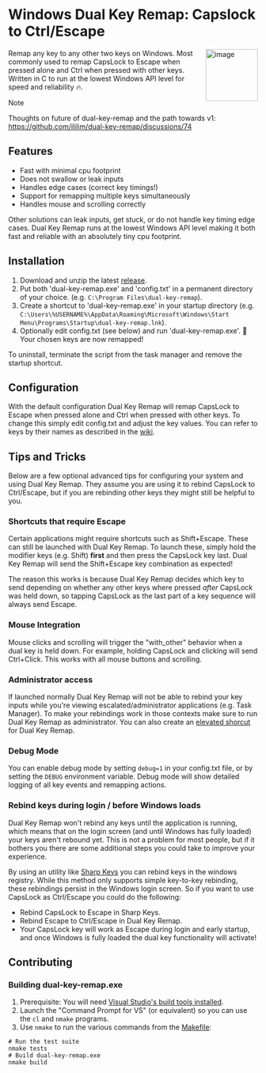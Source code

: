 # Windows Dual Key Remap: Capslock to Ctrl/Escape

<img align="right" width="105" height="105" alt="image" src="https://github.com/user-attachments/assets/cf5a64a7-85cd-47db-a0eb-09758bfa10df" />



Remap any key to any other two keys on Windows. Most commonly used to remap CapsLock to Escape when pressed alone and Ctrl when pressed with other keys. Written in C to run at the lowest Windows API level for speed and reliability 🔥.

> [!NOTE]
> Thoughts on future of dual-key-remap and the path towards v1: https://github.com/ililim/dual-key-remap/discussions/74

## Features

- Fast with minimal cpu footprint
- Does not swallow or leak inputs
- Handles edge cases (correct key timings!)
- Support for remapping multiple keys simultaneously
- Handles mouse and scrolling correctly

Other solutions can leak inputs, get stuck, or do not handle key timing edge cases. Dual Key Remap runs at the lowest Windows API level making it both fast and reliable with an absolutely tiny cpu footprint.

## Installation

1. Download and unzip the latest [release](https://github.com/ililim/dual-key-remap/releases).
2. Put both 'dual-key-remap.exe' and 'config.txt' in a permanent directory of your choice. (e.g. `C:\Program Files\dual-key-remap`).
3. Create a shortcut to 'dual-key-remap.exe' in your startup directory (e.g. `C:\Users\%USERNAME%\AppData\Roaming\Microsoft\Windows\Start Menu\Programs\Startup\dual-key-remap.lnk`).
4. Optionally edit config.txt (see below) and run 'dual-key-remap.exe'. 🥳 Your chosen keys are now remapped!

To uninstall, terminate the script from the task manager and remove the startup shortcut.

## Configuration

With the default configuration Dual Key Remap will remap CapsLock to Escape when pressed alone and Ctrl when pressed with other keys. To change this simply edit config.txt and adjust the key values. You can refer to keys by their names as described in the [wiki](https://github.com/ililim/dual-key-remap/wiki/Using-config.txt#key-names).

## Tips and Tricks

Below are a few optional advanced tips for configuring your system and using Dual Key Remap. They assume you are using it to rebind CapsLock to Ctrl/Escape, but if you are rebinding other keys they might still be helpful to you.

### Shortcuts that require Escape

Certain applications might require shortcuts such as Shift+Escape. These can still be launched with Dual Key Remap. To launch these, simply hold the modifier keys (e.g. Shift) **first** and then press the CapsLock key last. Dual Key Remap will send the Shift+Escape key combination as expected!

The reason this works is because Dual Key Remap decides which key to send depending on whether any other keys where pressed _after_ CapsLock was held down, so tapping CapsLock as the last part of a key sequence will always send Escape.

### Mouse Integration

Mouse clicks and scrolling will trigger the "with_other" behavior when a dual key is held down. For example, holding CapsLock and clicking will send Ctrl+Click. This works with all mouse buttons and scrolling.

### Administrator access

If launched normally Dual Key Remap will not be able to rebind your key inputs while you're viewing escalated/administrator applications (e.g. Task Manager). To make your rebindings work in those contexts make sure to run Dual Key Remap as administrator. You can also create an [elevated shorcut](https://winaero.com/create-elevated-shortcut-to-skip-uac-prompt-in-windows-10/) for Dual Key Remap.

### Debug Mode

You can enable debug mode by setting `debug=1` in your config.txt file, or by setting the `DEBUG` environment variable. Debug mode will show detailed logging of all key events and remapping actions.

### Rebind keys during login / before Windows loads

Dual Key Remap won't rebind any keys until the application is running, which means that on the login screen (and until Windows has fully loaded) your keys aren't rebound yet. This is not a problem for most people, but if it bothers you there are some additional steps you could take to improve your experience.

By using an utility like [Sharp Keys](https://github.com/randyrants/sharpkeys) you can rebind keys in the windows registry. While this method only supports simple key-to-key rebinding, these rebindings persist in the Windows login screen. So if you want to use CapsLock as Ctrl/Escape you could do the following:

- Rebind CapsLock to Escape in Sharp Keys.
- Rebind Escape to Ctrl/Escape in Dual Key Remap.
- Your CapsLock key will work as Escape during login and early startup, and once Windows is fully loaded the dual key functionality will activate!

## Contributing

### Building dual-key-remap.exe

1. Prerequisite: You will need [Visual Studio's build tools installed](https://msdn.microsoft.com/en-us/library/bb384838.aspx).
2. Launch the "Command Prompt for VS" (or equivalent) so you can use the `cl` and `nmake` programs.
3. Use `nmake` to run the various commands from the [Makefile](./Makefile):

```
# Run the test suite
nmake tests
# Build dual-key-remap.exe
nmake build
```
